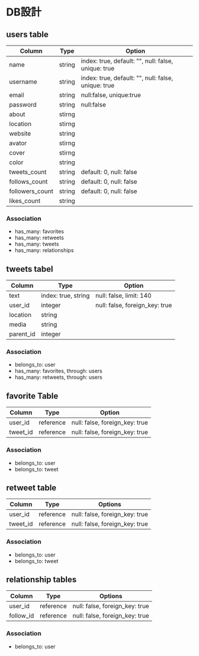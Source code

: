 # DB設計

## users table
|Column|Type|Option|
|------|----|------|
|name|string|index: true, default: "", null: false, unique: true|
|username|string|index: true, default: "", null: false, unique: true|
|email|string|null:false, unique:true|
|password|string|null:false|
|about|stirng||
|location|stirng||
|website|string||
|avator|stirng||
|cover|stirng||
|color|string||
|tweets_count|string|default: 0, null: false|
|follows_count|string|default: 0, null: false|
|followers_count|string|default: 0, null: false|
|likes_count|string||

### Association
- has_many: favorites
- has_many: retweets
- has_many: tweets
- has_many: relationships

## tweets tabel
|Column|Type|Option|
|------|----|------|
|text|index: true, string|null: false, limit: 140|
|user_id|integer|null: false, foreign_key: true|
|location|string||
|media|string||
|parent_id|integer||

### Association
- belongs_to: user
- has_many: favorites, through: users
- has_many: retweets, through: users

## favorite Table
|Column|Type|Option|
|------|----|------|
|user_id|reference|null: false, foreign_key: true|
|tweet_id|reference|null: false, foreign_key: true|

### Association
- belongs_to: user
- belongs_to: tweet

## retweet table
|Column|Type|Options|
|------|----|-------|
|user_id|reference|null: false, foreign_key: true|
|tweet_id|reference|null: false, foreign_key: true|

### Association
- belongs_to: user
- belongs_to: tweet

## relationship tables
|Column|Type|Options|
|------|----|-------|
|user_id|reference|null: false, foreign_key: true|
|follow_id|reference|null: false, foreign_key: true|

### Association
- belongs_to: user
